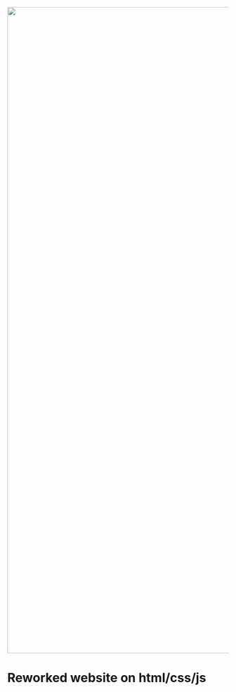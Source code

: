<img width="1470" src="https://github.com/user-attachments/assets/2640c177-de6f-429d-be74-63876a36a165" /><h1>Reworked website on html/css/js</h1>
